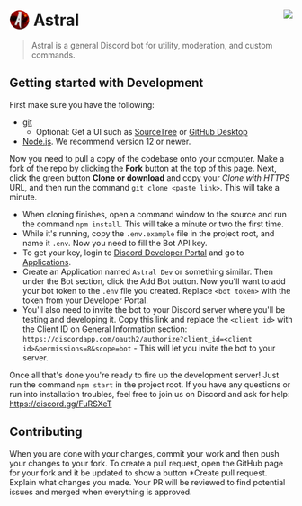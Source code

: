 <h1>
  <img src="https://raw.githubusercontent.com/DylanDirlam/Astral/master/assets/logo.png" height="36" valign="bottom" /> Astral <img src="https://github.com/DylanDirlam/Astral/workflows/Build/badge.svg" align="right">
</h1>

> Astral is a general Discord bot for utility, moderation, and custom commands.

## Getting started with Development

First make sure you have the following:
- [git](https://git-scm.com/)
  - Optional: Get a UI such as [SourceTree](https://www.sourcetreeapp.com/) or [GitHub Desktop](https://desktop.github.com/)
- [Node.js](https://nodejs.org/). We recommend version 12 or newer.

Now you need to pull a copy of the codebase onto your computer. Make a fork of the repo by clicking the **Fork** button at the top of this page. Next, click the green button **Clone or download** and copy your *Clone with HTTPS* URL, and then run the command `git clone <paste link>`. This will take a minute.

- When cloning finishes, open a command window to the source and run the command `npm install`. This will take a minute or two the first time. 
- While it's running, copy the `.env.example` file in the project root, and name it `.env`. Now you need to fill the Bot API key. 
- To get your key, login to [Discord Developer Portal](https://discord.com/developers/) and go to [Applications](https://discord.com/developers/applications). 
- Create an Application named `Astral Dev` or something similar. Then under the Bot section, click the Add Bot button. Now you'll want to add your bot token to the `.env` file you created. Replace `<bot token>` with the token from your Developer Portal. 
- You'll also need to invite the bot to your Discord server where you'll be testing and developing it. Copy this link and replace the `<client id>` with the Client ID on General Information section: `https://discordapp.com/oauth2/authorize?client_id=<client id>&permissions=8&scope=bot` - This will let you invite the bot to your server.

Once all that's done you're ready to fire up the development server! Just run the command `npm start` in the project root. If you have any questions or run into installation troubles, feel free to join us on Discord and ask for help: https://discord.gg/FuRSXeT

## Contributing

When you are done with your changes, commit your work and then push your changes to your fork. To create a pull request, open the GitHub page for your fork and it be updated to show a button *Create pull request. Explain what changes you made. Your PR will be reviewed to find potential issues and merged when everything is approved.

